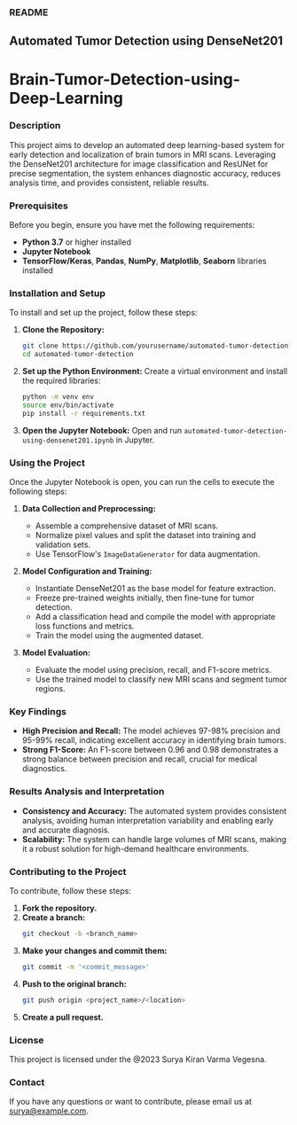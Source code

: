 ### README

## Automated Tumor Detection using DenseNet201
# Brain-Tumor-Detection-using- Deep-Learning

### Description
This project aims to develop an automated deep learning-based system for early detection and localization of brain tumors in MRI scans. Leveraging the DenseNet201 architecture for image classification and ResUNet for precise segmentation, the system enhances diagnostic accuracy, reduces analysis time, and provides consistent, reliable results.

### Prerequisites
Before you begin, ensure you have met the following requirements:
- **Python 3.7** or higher installed
- **Jupyter Notebook**
- **TensorFlow/Keras**, **Pandas**, **NumPy**, **Matplotlib**, **Seaborn** libraries installed

### Installation and Setup
To install and set up the project, follow these steps:

1. **Clone the Repository:**
   ```sh
   git clone https://github.com/yourusername/automated-tumor-detection.git
   cd automated-tumor-detection
   ```

2. **Set up the Python Environment:**
   Create a virtual environment and install the required libraries:
   ```sh
   python -m venv env
   source env/bin/activate
   pip install -r requirements.txt
   ```

3. **Open the Jupyter Notebook:**
   Open and run `automated-tumor-detection-using-densenet201.ipynb` in Jupyter.

### Using the Project
Once the Jupyter Notebook is open, you can run the cells to execute the following steps:

1. **Data Collection and Preprocessing:**
   - Assemble a comprehensive dataset of MRI scans.
   - Normalize pixel values and split the dataset into training and validation sets.
   - Use TensorFlow's `ImageDataGenerator` for data augmentation.

2. **Model Configuration and Training:**
   - Instantiate DenseNet201 as the base model for feature extraction.
   - Freeze pre-trained weights initially, then fine-tune for tumor detection.
   - Add a classification head and compile the model with appropriate loss functions and metrics.
   - Train the model using the augmented dataset.

3. **Model Evaluation:**
   - Evaluate the model using precision, recall, and F1-score metrics.
   - Use the trained model to classify new MRI scans and segment tumor regions.

### Key Findings
- **High Precision and Recall:** The model achieves 97-98% precision and 95-99% recall, indicating excellent accuracy in identifying brain tumors.
- **Strong F1-Score:** An F1-score between 0.96 and 0.98 demonstrates a strong balance between precision and recall, crucial for medical diagnostics.

### Results Analysis and Interpretation
- **Consistency and Accuracy:** The automated system provides consistent analysis, avoiding human interpretation variability and enabling early and accurate diagnosis.
- **Scalability:** The system can handle large volumes of MRI scans, making it a robust solution for high-demand healthcare environments.

### Contributing to the Project
To contribute, follow these steps:
1. **Fork the repository.**
2. **Create a branch:**
   ```sh
   git checkout -b <branch_name>
   ```
3. **Make your changes and commit them:**
   ```sh
   git commit -m '<commit_message>'
   ```
4. **Push to the original branch:**
   ```sh
   git push origin <project_name>/<location>
   ```
5. **Create a pull request.**

### License
This project is licensed under the @2023 Surya Kiran Varma Vegesna.

### Contact
If you have any questions or want to contribute, please email us at surya@example.com.


